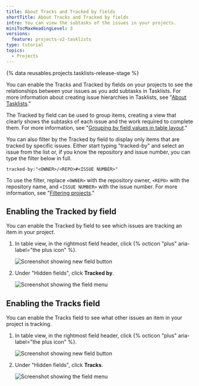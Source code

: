 ```yaml
---
title: About Tracks and Tracked by fields
shortTitle: About Tracks and Tracked by fields
intro: You can view the subtasks of the issues in your projects.
miniTocMaxHeadingLevel: 3
versions:
  feature: projects-v2-tasklists
type: tutorial
topics:
  - Projects
---
```


{% data reusables.projects.tasklists-release-stage %}

You can enable the Tracks and Tracked by fields on your projects to see the relationships between your issues as you add subtasks in Tasklists. For more information about creating issue hierarchies in Tasklists, see "[About Tasklists](/issues/tracking-your-work-with-issues/about-tasklists)."

The Tracked by field can be used to group items, creating a view that clearly shows the subtasks of each issue and the work required to complete them. For more information, see "[Grouping by field values in table layout](/issues/planning-and-tracking-with-projects/customizing-views-in-your-project/customizing-a-view#grouping-by-field-values-in-table-layout)."

You can also filter by the Tracked by field to display only items that are tracked by specific issues. Either start typing "tracked-by" and select an issue from the list or, if you know the repository and issue number, you can type the filter below in full.

```
tracked-by:"<OWNER>/<REPO>#<ISSUE NUMBER>"
```

To use the filter, replace `<OWNER>` with the repository owner, `<REPO>` with the repository name, and `<ISSUE NUMBER>` with the issue number. For more information, see "[Filtering projects](/issues/planning-and-tracking-with-projects/customizing-views-in-your-project/filtering-projects)."

## Enabling the Tracked by field

You can enable the Tracked by field to see which issues are tracking an item in your project.

1. In table view, in the rightmost field header, click {% octicon "plus" aria-label="the plus icon" %}.

   ![Screenshot showing new field button](/assets/images/help/projects-v2/new-field-button.png)

1. Under "Hidden fields", click **Tracked by**.

   ![Screenshot showing the field menu](/assets/images/help/projects-v2/select-tracked-by-field.png)


## Enabling the Tracks field

You can enable the Tracks field to see what other issues an item in your project is tracking.

1. In table view, in the rightmost field header, click {% octicon "plus" aria-label="the plus icon" %}.

   ![Screenshot showing new field button](/assets/images/help/projects-v2/new-field-button.png)

1. Under "Hidden fields", click **Tracks**.

   ![Screenshot showing the field menu](/assets/images/help/projects-v2/select-tracks-field.png)
